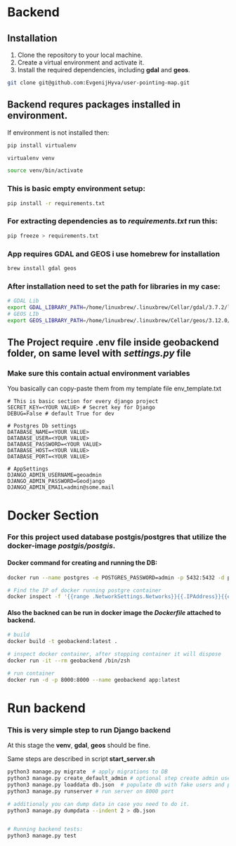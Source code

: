 # Backend

## Installation

1. Clone the repository to your local machine.
2. Create a virtual environment and activate it.
3. Install the required dependencies, including <b>gdal</b> and <b>geos</b>.

```bash
git clone git@github.com:EvgenijHyva/user-pointing-map.git
```

## Backend requres packages installed in environment.

If environment is not installed then:

```bash
pip install virtualenv

virtualenv venv

source venv/bin/activate
```

### This is basic empty environment setup:

```bash
pip install -r requirements.txt
```

### For extracting dependencies as to <i>requirements.txt</i> run this:

```bash
pip freeze > requirements.txt
```

### App requires GDAL and GEOS i use homebrew for installation

```bash
brew install gdal geos
```

### After installation need to set the path for libraries in <b>my case</b>:

```bash
# GDAL Lib
export GDAL_LIBRARY_PATH=/home/linuxbrew/.linuxbrew/Cellar/gdal/3.7.2/lib/libgdal.so.33.3.7.2
# GEOS LIb
export GEOS_LIBRARY_PATH=/home/linuxbrew/.linuxbrew/Cellar/geos/3.12.0/lib/libgeos_c.so.1.18.0
```

## The Project require .env file inside geobackend folder, on same level with <i>settings.py</i> file

### Make sure this contain actual environment variables

You basically can copy-paste them from my template file env_template.txt

```
# This is basic section for every django project
SECRET_KEY=<YOUR VALUE> # Secret key for Django
DEBUG=False # default True for dev

# Postgres Db settings
DATABASE_NAME=<YOUR VALUE>
DATABASE_USER=<YOUR VALUE>
DATABASE_PASSWORD=<YOUR VALUE>
DATABASE_HOST=<YOUR VALUE>
DATABASE_PORT=<YOUR VALUE>

# AppSettings
DJANGO_ADMIN_USERNAME=geoadmin
DJANGO_ADMIN_PASSWORD=Geodjango
DJANGO_ADMIN_EMAIL=admin@some.mail
```

# Docker Section

### For this project used database postgis/postgres that utilize the docker-image <i>postgis/postgis</i>.

#### Docker command for creating and running the DB:

```bash
docker run --name postgres -e POSTGRES_PASSWORD=admin -p 5432:5432 -d postgis/postgis

# Find the IP of docker running postgre container
docker inspect -f '{{range .NetworkSettings.Networks}}{{.IPAddress}}{{end}}' postgres
```

#### Also the backned can be run in docker image the <i>Dockerfile</i> attached to backend.

```bash
# build
docker build -t geobackend:latest .

# inspect docker container, after stopping container it will dispose
docker run -it --rm geobackend /bin/zsh

# run container
docker run -d -p 8000:8000 --name geobackend app:latest
```

# Run backend

### This is very simple step to run Django backend

At this stage the <b>venv</b>, <b>gdal</b>, <b>geos</b> should be fine.

Same steps are described in script<b> start_server.sh </b>

```bash
python3 manage.py migrate  # apply migrations to DB
python3 manage.py create_default_admin # optional step create admin user based on env file
python3 manage.py loaddata db.json  # populate db with fake users and points (also including admin)
python3 manage.py runserver # run server on 8000 port

# additionaly you can dump data in case you need to do it.
python3 manage.py dumpdata --indent 2 > db.json


# Running backend tests:
python3 manage.py test
```
